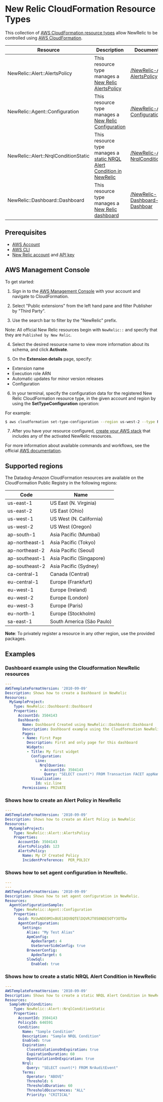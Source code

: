# New Relic CloudFormation Resource Types

This collection of [AWS CloudFormation resource types][1] allow NewRelic to be controlled using [AWS CloudFormation][2].

| Resource | Description | Documentation |
| --- | --- | --- |
| NewRelic::Alert::AlertsPolicy | This resource type manages a [New Relic AlertsPolicy][3] | [/NewRelic-Alert-AlertsPolicy][4] |
| NewRelic::Agent::Configuration | This resource type manages a [New Relic Configuration][5] | [/NewRelic-Agent-Configuration][6] |
| NewRelic::Alert::NrqlConditionStatic | This resource type manages a [static NRQL Alert Condition in NewRelic ][7] | [/NewRelic-Alert-NrqlConditionStatic][8] |
| NewRelic::Dashboard::Dashboard | This resource type manages a [New Relic dashboard ][9] | [/NewRelic-Dashboard-Dashboar][10] |

## Prerequisites
* [AWS Account][14]
* [AWS CLI][15]
* [New Relic account][16] and [API key][17]
## AWS Management Console

To get started:

1. Sign in to the [AWS Management Console][11] with your account and navigate to CloudFormation.

2. Select "Public extensions" from the left hand pane and filter Publisher by "Third Party".

3. Use the search bar to filter by the "NewRelic" prefix.

  Note: All official  New Relic resources begin with `NewRelic::` and specify that they are `Published by New Relic`.

4. Select the desired resource name to view more information about its schema, and click **Activate**.

5. On the **Extension details** page, specify:
  - Extension name
  - Execution role ARN
  - Automatic updates for minor version releases
  - Configuration

6. In your terminal, specify the configuration data for the registered New Relic CloudFormation resource type, in the given account and region by using the **SetTypeConfiguration** operation:


  For example:

  ```Bash
  $ aws cloudformation set-type-configuration --region us-west-2 --type RESOURCE --type-name NewRelic::Alert::AlertsPolicy --configuration-alias default     --configuration "{ \"NewRelicAccess\": {   \"Endpoint\": \"https://api.newrelic.com/graphql\",   \"ApiKey\": \"YOURAPIKEY\" } }"
  ```

7. After you have your resource configured, [create your AWS stack][12] that includes any of the activated NewRelic resources.

For more information about available commands and workflows, see the official [AWS documentation][13].

## Supported regions

The Datadog-Amazon CloudFormation resources are available on the CloudFormation Public Registry in the following regions:

| Code            | Name                      |
|-----------------|---------------------------|
| us-east-1       | US East (N. Virginia)     |
| us-east-2       | US East (Ohio)            |
| us-west-1       | US West (N. California)   |
| us-west-2       | US West (Oregon)          |
| ap-south-1      | Asia Pacific (Mumbai)     |
| ap-northeast-1  | Asia Pacific (Tokyo)      |
| ap-northeast-2  | Asia Pacific (Seoul)      |
| ap-southeast-1  | Asia Pacific (Singapore)  |
| ap-southeast-2  | Asia Pacific (Sydney)     |
| ca-central-1    | Canada (Central)          |
| eu-central-1    | Europe (Frankfurt)        |
| eu-west-1       | Europe (Ireland)          |
| eu-west-2       | Europe (London)           |
| eu-west-3       | Europe (Paris)            |
| eu-north-1      | Europe (Stockholm)        |
| sa-east-1       | South America (São Paulo) |

**Note**: To privately register a resource in any other region, use the provided packages.

## Examples

### Dashboard example using the Cloudformation NewRelic resources
```yaml
---
AWSTemplateFormatVersion: '2010-09-09'
Description: Shows how to create a Dashboard in NewRelic
Resources:
  MySampleProject:
    Type: NewRelic::Dashboard::Dashboard
    Properties:
      AccountId: 3504143
      Dashboard:
        Name: Dashboard Created using NewRelic::Dashboard::Dashboard
        Description: Dashboard example using the Cloudformation NewRelic resources
        Pages:
        - Name: First Page
          Description: First and only page for this dashboard
          Widgets:
          - Title: My first widget
            Configuration:
              Line:
                NrqlQueries:
                - AccountId: 3504143
                  Query: "SELECT count(*) FROM Transaction FACET appName TIMESERIES"
            Visualization:
              Id: viz.line
        Permissions: PRIVATE
```

### Shows how to create an Alert Policy in NewRelic
```yaml
---
AWSTemplateFormatVersion: '2010-09-09'
Description: Shows how to create an Alert Policy in NewRelic
Resources:
  MySampleProject:
    Type: NewRelic::Alert::AlertsPolicy
    Properties:
      AccountId: 3504143
      AlertsPolicyId: 123
      AlertsPolicy:
        Name: My CF Created Policy
        IncidentPreference:  PER_POLICY
```

### Shows how to set agent configuration in NewRelic.
```yaml
---
---
AWSTemplateFormatVersion: '2010-09-09'
Description: Shows how to set agent configuration in NewRelic.
Resources:
  AgentConfigurationSample:
    Type: NewRelic::Agent::Configuration
    Properties:
      Guid: MzUwNDE0M3xBUE18QVBQTElDQVRJT058NDE5OTY3OTEw
      AgentConfiguration:
        Settings:
          Alias: "My Test Alias"
          ApmConfig:
            ApdexTarget: 4
            UseServerSideConfig: true
          BrowserConfig:
            ApdexTarget: 6
          SlowSql:
            Enabled: true
```

### Shows how to create a static NRQL Alert Condition in NewRelic
```yaml
---
AWSTemplateFormatVersion: '2010-09-09'
Description: Shows how to create a static NRQL Alert Condition in NewRelic
Resources:
  SampleNrqlCondition:
    Type: NewRelic::Alert::NrqlConditionStatic
    Properties:
      AccountId: 3504143
      PolicyId: 646591
      Condition:
        Name: "Sample Condition"
        Description: "Sample NRQL Condition"
        Enabled: true
        Expiration:
          CloseViolationsOnExpiration: true
          ExpirationDuration: 60
          OpenViolationOnExpiration: true
        Nrql:
          Query: "SELECT count(*) FROM NrAuditEvent"
        Terms:
          Operator: "ABOVE"
          Threshold: 6
          ThresholdDuration: 60
          ThresholdOccurrences: "ALL"
          Priority: "CRITICAL"
```

[1]: https://docs.aws.amazon.com/cloudformation-cli/latest/userguide/resource-types.html
[2]: https://docs.aws.amazon.com/AWSCloudFormation/latest/UserGuide/Welcome.html
[3]: https://docs.newrelic.com/docs/alerts-applied-intelligence/new-relic-alerts/alert-policies/create-edit-or-find-alert-policy/
[4]: ./NewRelic-Alert-AlertsPolicy/docs/README.md
[5]: https://docs.newrelic.com/docs/apm/agents/manage-apm-agents/configuration/view-config-values-your-app/
[6]: ./NewRelic-Agent-Configuration//docs/README.md
[7]: https://docs.newrelic.com/docs/alerts-applied-intelligence/new-relic-alerts/alert-conditions/create-nrql-alert-conditions/
[8]: ./NewRelic-Alert-NrqlConditionStatic/docs/README.md
[9]: https://docs.newrelic.com/docs/query-your-data/explore-query-data/dashboards/introduction-dashboards/
[10]: ./NewRelic-Dashboard-Dashboard/docs/README.md
[11]: https://aws.amazon.com/console/
[12]: https://console.aws.amazon.com/cloudformation/home
[13]: https://docs.aws.amazon.com/AWSCloudFormation/latest/UserGuide/registry.html
[14]: https://aws.amazon.com/account/
[15]: https://aws.amazon.com/cli/
[16]: https://newrelic.com/
[17]: https://docs.newrelic.com/docs/apis/intro-apis/new-relic-api-keys/